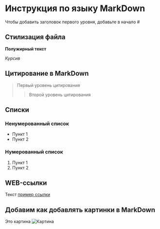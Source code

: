 # Инструкция по языку MarkDown

Чтобы добавить заголовок первого уровня, добавьте в начало #

## Стилизация файла

**Полужирный текст**

*Курсив*

## Цитирование в MarkDown

> Первый уровень цитирования
>> Второй уровень цитирования

## Списки
### Ненумерованный список
* Пункт 1
* Пункт 2

### Нумерованный список
1. Пункт 1
2. Пункт 2

## WEB-ссылки
Текст [пример ссылки](http.example.com "Вспылывающая подсказка")

## Добавим как добавлять картинки в MarkDown

Это картина
![Картина](image1.png)